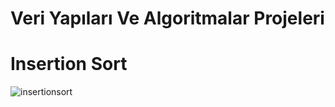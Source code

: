 # Veri Yapıları Ve Algoritmalar Projeleri
# Insertion Sort

![insertionsort](https://user-images.githubusercontent.com/86554799/147394127-2b1795f4-c9b4-4491-92ea-b38029ddc4cb.jpg)
